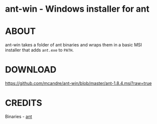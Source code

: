 # ant-win - Windows installer for ant

# ABOUT

ant-win takes a folder of ant binaries and wraps them in a basic MSI installer that adds `ant.exe` to `PATH`.

# DOWNLOAD

https://github.com/mcandre/ant-win/blob/master/ant-1.8.4.msi?raw=true

# CREDITS

Binaries - [ant](http://ant.apache.org/bindownload.cgi)
